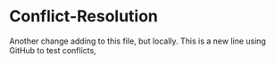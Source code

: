 # Conflict-Resolution

Another change adding to this file, but locally.
This is a new line using GitHub to test conflicts,
